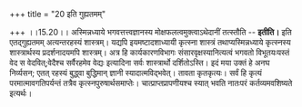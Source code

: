 +++
title = "20 इति गुह्यतमम्"

+++
।।15.20।। अस्मिन्नध्याये भगवत्तत्त्वज्ञानस्य मोक्षफलत्वमुक्त्वाऽथेदानीं
तत्स्तौति -- **इतीति।** इति एतद्गुह्यतमम् अत्यन्तरहस्यं शास्त्रम्।
यद्यपि इयमष्टादशाध्यायी कृत्स्ना शास्त्रं तथाप्यस्मिन्नध्याये कृत्स्नस्य
शास्त्रार्थस्य प्रदर्शनादयमपि शास्त्रम्। अत्र हि कार्यकारणविभागः
संसारवृक्षस्यानित्यत्वं भगवतो विभूतयःयस्तं वेद स वेदवित्;वेदैश्च
सर्वैरहमेव वेद्यः इत्यादिना सर्वः शास्त्रार्थो दर्शितोऽस्ति। इदं मया
उक्तं हे अनघ निर्व्यसन; एतत् रहस्यं बुद्ध्वा बुद्धिमान् ज्ञानी
स्यादात्मविद्भवेत्। तावता कृतकृत्यः। सर्वं हि कृत्यं
परमात्मावगतिपर्यन्तं तत्रैव कृत्स्नपुरुषार्थसमाप्तेः।
चात्प्राप्तप्रापणीयश्च स्यात् भवति नातःपरं कर्तव्यमवशिष्यते इत्यर्थः।
